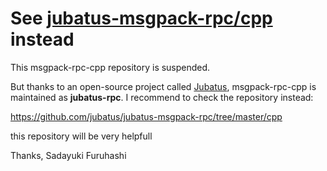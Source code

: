# See [jubatus-msgpack-rpc/cpp](https://github.com/jubatus/jubatus-msgpack-rpc/tree/master/cpp) instead

This msgpack-rpc-cpp repository is suspended.

But thanks to an open-source project called [Jubatus](http://jubat.us/en/), msgpack-rpc-cpp is maintained as **jubatus-rpc**.
I recommend to check the repository instead:

https://github.com/jubatus/jubatus-msgpack-rpc/tree/master/cpp
 
this repository will be very helpfull


Thanks, Sadayuki Furuhashi
